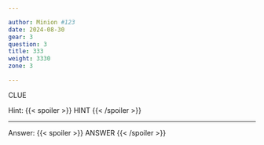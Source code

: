 ```yaml
---

author: Minion #123
date: 2024-08-30
gear: 3
question: 3
title: 333
weight: 3330
zone: 3

---
```


CLUE

Hint: {{< spoiler >}} HINT {{< /spoiler >}}

---

Answer: {{< spoiler >}} ANSWER {{< /spoiler >}}

